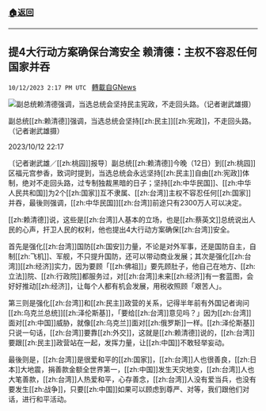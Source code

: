 ###  [:house:返回](README.md)
---


## 提4大行动方案确保台湾安全 赖清德：主权不容忍任何国家并吞
`10/12/2023 2:17 PM UTC ` [轉載自GNews](https://gnews.org/articles/1825319)

![副总统赖清德强调，当选总统会坚持民主宪政，不走回头路。（记者谢武雄摄）](https://img.ltn.com.tw/Upload/news/600/2023/10/12/phpxrFyGp.jpg "副总统赖清德强调，当选总统会坚持民主宪政，不走回头路。（记者谢武雄摄）")

副总统[[zh:赖清德]]强调，当选总统会坚持[[zh:民主]][[zh:宪政]]，不走回头路。（记者谢武雄摄）

2023/10/12 22:17

〔记者谢武雄／[[zh:桃园]]报导〕副总统[[zh:赖清德]]今晚（12日）到[[zh:桃园]]区福元宫参香，致词时提到，当选总统会永远坚持[[zh:民主]]自由[[zh:宪政]]体制，绝对不走回头路，过专制独裁黑暗的日子；坚持[[zh:中华民国]]、[[zh:中华人民共和国]]为2个[[zh:国家]]互不隶属、[[zh:台湾]]主权不容忍任何[[zh:国家]]并吞，最後则强调，[[zh:中华民国]][[zh:台湾]]前途只有2300万人可以决定。

[[zh:赖清德]]说，这些是[[zh:台湾]]人基本的立场，也是[[zh:蔡英文]]总统说出人民的心声，扞卫人民的权利，他也提出4大行动方案确保[[zh:台湾]]安全。

首先是强化[[zh:台湾]]国防[[zh:国安]]力量，不论是对外军事，还是国防自主，自制[[zh:飞机]]、军舰，不只提升国防，还可以带动商业发展；其次是强化[[zh:台湾]][[zh:经济]]实力，因为要顾「[[zh:佛祖]]」要先顾肚子，他自己在地方、[[zh:立法]]院、[[zh:行政院]]都服务过，对[[zh:台湾]]未来[[zh:经济]]有一套蓝图，会好好推动[[zh:经济]]，让每个人都有机会发展，用税收照顾「艰苦人」。

第三则是强化[[zh:台湾]]和[[zh:民主]]政营的关系，记得半年前有外国记者询问[[zh:乌克兰总统]][[zh:泽伦斯基]]，「要给[[zh:台湾]]意见吗？」因为[[zh:台湾]]面对[[zh:中国]]威胁，就像[[zh:乌克兰]]面对[[zh:俄罗斯]]一样。[[zh:泽伦斯基]]只说一句话，[[zh:台湾]]要靠[[zh:外交]]，这就是[[zh:赖清德]]说的，[[zh:台湾]]要跟[[zh:民主]]政营站在一起，发挥力量，让[[zh:中国]]不敢轻举妄动。

最後则是，[[zh:台湾]]是很爱和平的[[zh:国家]]，[[zh:台湾]]人也很善良，[[zh:日本]]大地震，捐善款金额全世界第一，[[zh:中国]]发生天灾地变，[[zh:台湾]]人也大笔善款，[[zh:台湾]]人热爱和平，心存善念，[[zh:台湾]]人没有爱当兵，也没有要发生[[zh:战争]]，只要[[zh:中国]]如果可以顾虑到尊严、对等，我们跟他们对话，进行和平活动。
